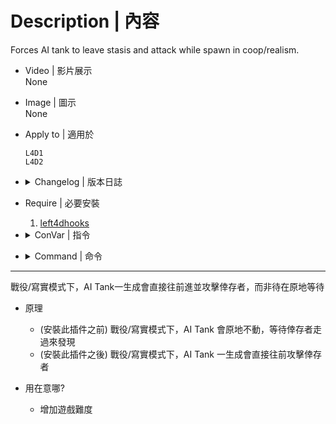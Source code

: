 # Description | 內容
Forces AI tank to leave stasis and attack while spawn in coop/realism.

* Video | 影片展示
<br/>None

* Image | 圖示
<br/>None

* Apply to | 適用於
	```
	L4D1
	L4D2
	```

* <details><summary>Changelog | 版本日誌</summary>

	* v1.0h (2023-7-27)
        * Remake Code
        * Add ConVar

	* v0.1
        * [Original Plugin by XDglory](https://forums.alliedmods.net/showpost.php?p=2679726&postcount=13)
</details>

* Require | 必要安裝
	1. [left4dhooks](https://forums.alliedmods.net/showthread.php?t=321696)

* <details><summary>ConVar | 指令</summary>

	* cfg\sourcemod\l4d_tankAttackOnSpawn.cfg
		```php
        // 0=Plugin off, 1=Plugin on.
        l4d_tankAttackOnSpawn_allow "1"

        // Tank chases survivors in seconds after tank spawns in coop
        l4d_tankAttackOnSpawn_seconds "3.0"
		```
</details>

* <details><summary>Command | 命令</summary>

	None
</details>

- - - -
戰役/寫實模式下，AI Tank一生成會直接往前進並攻擊倖存者，而非待在原地等待

* 原理
    * (安裝此插件之前) 戰役/寫實模式下，AI Tank 會原地不動，等待倖存者走過來發現
	* (安裝此插件之後) 戰役/寫實模式下，AI Tank 一生成會直接往前攻擊倖存者

* 用在意哪?
    * 增加遊戲難度
